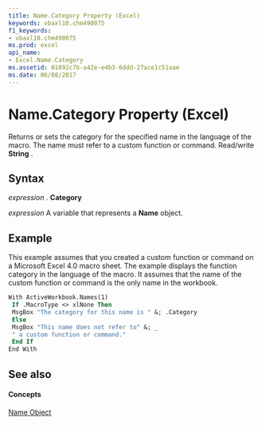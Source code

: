 ```yaml
---
title: Name.Category Property (Excel)
keywords: vbaxl10.chm490075
f1_keywords:
- vbaxl10.chm490075
ms.prod: excel
api_name:
- Excel.Name.Category
ms.assetid: 01892c7b-a42e-e4b3-6ddd-27ace1c51aae
ms.date: 06/08/2017
---
```



# Name.Category Property (Excel)

Returns or sets the category for the specified name in the language of the macro. The name must refer to a custom function or command. Read/write **String** .


## Syntax

 _expression_ . **Category**

 _expression_ A variable that represents a **Name** object.


## Example

This example assumes that you created a custom function or command on a Microsoft Excel 4.0 macro sheet. The example displays the function category in the language of the macro. It assumes that the name of the custom function or command is the only name in the workbook.


```vb
With ActiveWorkbook.Names(1) 
 If .MacroType <> xlNone Then 
 MsgBox "The category for this name is " &; .Category 
 Else 
 MsgBox "This name does not refer to" &; _ 
 " a custom function or command." 
 End If 
End With
```


## See also


#### Concepts


[Name Object](name-object-excel.md)

